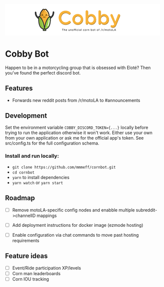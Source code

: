 ![Cobby Banner](/img/banner.png?raw=true)
# Cobby Bot
Happen to be in a motorcycling group that is obsessed with Eloté? Then you've found the perfect discord bot.


## Features
* Forwards new reddit posts from /r/motoLA to #announcements 

<!--Install: https://discordapp.com/oauth2/authorize?&client_id=318102303330664448&scope=bot&permissions=0 -->


## Development
Set the environment variable `COBBY_DISCORD_TOKEN={...}` locally before trying to run the application otherwise it won't work. Either use your own from your own application or ask me for the official app's token. See src/config.ts for the full configuration schema.


### Install and run locally:
* `git clone https://github.com/mmmeff/cornbot.git`
* `cd cornbot`
* `yarn` to install dependencies
* `yarn watch` or `yarn start`


## Roadmap
* [ ] Remove motoLA-specific config nodes and enabble multiple subreddit->channelID mappings
* [ ] Add deployment instructions for docker image (ezmode hosting)
* [ ] Enable configuration via chat commands to move past hosting requirements


## Feature ideas
* [ ] Event/Ride participation XP/levels
* [ ] Corn man leaderboards
* [ ] Corn IOU tracking